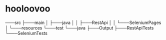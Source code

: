 # hooloovoo

───src
   ├───main
   │   ├───java
   │   │   ├───RestApi
   │   │   └───SeleniumPages
   │   └───resources
   └───test
       └───java
           ├───Output
           ├───RestApiTests
           └───SeleniumTests

 
